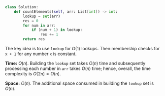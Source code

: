 ```python
class Solution:
    def countElements(self, arr: List[int]) -> int:
        lookup = set(arr)
        res = 0
        for num in arr:
            if (num + 1) in lookup:
                res += 1
        return res
```

The key idea is to use `lookup` for $O(1)$ lookups. Then membership checks for `x + 1` for any number `x` is constant.

**Time:** $O(n)$. Building the `lookup` set takes $O(n)$ time and subsequently processing each number in `arr` takes $O(n)$ time; hence, overall, the time complexity is $O(2n) = O(n)$.

**Space:** $O(n)$. The additional space consumed in building the `lookup` set is $O(n)$.